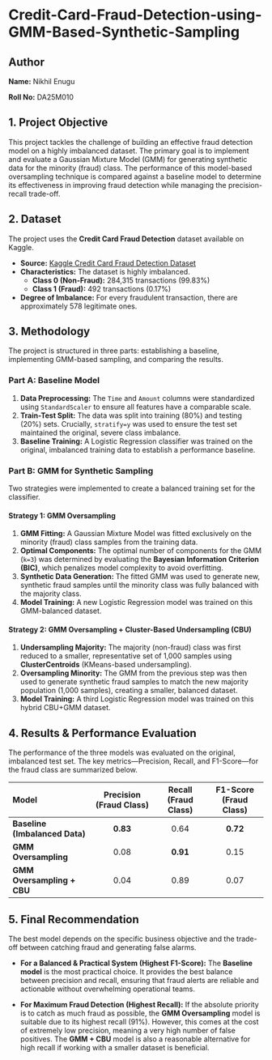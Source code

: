 # Credit-Card-Fraud-Detection-using-GMM-Based-Synthetic-Sampling

## Author

**Name:** Nikhil Enugu

**Roll No:** DA25M010

## 1. Project Objective

This project tackles the challenge of building an effective fraud detection model on a highly imbalanced dataset. The primary goal is to implement and evaluate a Gaussian Mixture Model (GMM) for generating synthetic data for the minority (fraud) class. The performance of this model-based oversampling technique is compared against a baseline model to determine its effectiveness in improving fraud detection while managing the precision-recall trade-off.

## 2. Dataset

The project uses the **Credit Card Fraud Detection** dataset available on Kaggle.

- **Source:** [Kaggle Credit Card Fraud Detection Dataset](https://www.kaggle.com/datasets/mlg-ulb/creditcardfraud)
- **Characteristics:** The dataset is highly imbalanced.
  - **Class 0 (Non-Fraud):** 284,315 transactions (99.83%)
  - **Class 1 (Fraud):** 492 transactions (0.17%)
- **Degree of Imbalance:** For every fraudulent transaction, there are approximately 578 legitimate ones.

## 3. Methodology

The project is structured in three parts: establishing a baseline, implementing GMM-based sampling, and comparing the results.

### Part A: Baseline Model
1.  **Data Preprocessing:** The `Time` and `Amount` columns were standardized using `StandardScaler` to ensure all features have a comparable scale.
2.  **Train-Test Split:** The data was split into training (80%) and testing (20%) sets. Crucially, `stratify=y` was used to ensure the test set maintained the original, severe class imbalance.
3.  **Baseline Training:** A Logistic Regression classifier was trained on the original, imbalanced training data to establish a performance baseline.

### Part B: GMM for Synthetic Sampling
Two strategies were implemented to create a balanced training set for the classifier.

#### Strategy 1: GMM Oversampling
1.  **GMM Fitting:** A Gaussian Mixture Model was fitted exclusively on the minority (fraud) class samples from the training data.
2.  **Optimal Components:** The optimal number of components for the GMM (`k=3`) was determined by evaluating the **Bayesian Information Criterion (BIC)**, which penalizes model complexity to avoid overfitting.
3.  **Synthetic Data Generation:** The fitted GMM was used to generate new, synthetic fraud samples until the minority class was fully balanced with the majority class.
4.  **Model Training:** A new Logistic Regression model was trained on this GMM-balanced dataset.

#### Strategy 2: GMM Oversampling + Cluster-Based Undersampling (CBU)
1.  **Undersampling Majority:** The majority (non-fraud) class was first reduced to a smaller, representative set of 1,000 samples using **ClusterCentroids** (KMeans-based undersampling).
2.  **Oversampling Minority:** The GMM from the previous step was then used to generate synthetic fraud samples to match the new majority population (1,000 samples), creating a smaller, balanced dataset.
3.  **Model Training:** A third Logistic Regression model was trained on this hybrid CBU+GMM dataset.

## 4. Results & Performance Evaluation

The performance of the three models was evaluated on the original, imbalanced test set. The key metrics—Precision, Recall, and F1-Score—for the fraud class are summarized below.

| Model | Precision (Fraud Class) | Recall (Fraud Class) | F1-Score (Fraud Class) |
| :--- | :---: | :---: | :---: |
| **Baseline (Imbalanced Data)** | **0.83** | 0.64 | **0.72** |
| **GMM Oversampling** | 0.08 | **0.91** | 0.15 |
| **GMM Oversampling + CBU** | 0.04 | 0.89 | 0.07 |


## 5. Final Recommendation

The best model depends on the specific business objective and the trade-off between catching fraud and generating false alarms.

- **For a Balanced & Practical System (Highest F1-Score):**
  The **Baseline model** is the most practical choice. It provides the best balance between precision and recall, ensuring that fraud alerts are reliable and actionable without overwhelming operational teams.

- **For Maximum Fraud Detection (Highest Recall):**
  If the absolute priority is to catch as much fraud as possible, the **GMM Oversampling** model is suitable due to its highest recall (91%). However, this comes at the cost of extremely low precision, meaning a very high number of false positives. The **GMM + CBU** model is also a reasonable alternative for high recall if working with a smaller dataset is beneficial.
